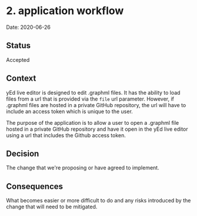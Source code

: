 # 2. application workflow

Date: 2020-06-26

## Status

Accepted

## Context

yEd live editor is designed to edit .graphml files.  It has the ability to load files from a url that is provided via the `file` url parameter.
However, if .graphml files are hosted in a private GitHub repository, the url will have to include an access token which is unique to the user.

The purpose of the application is to allow a user to open a .graphml file hosted in a private GitHub repository and have it open in the yEd live editor using a url that includes the Github access token.

## Decision

The change that we're proposing or have agreed to implement.

## Consequences

What becomes easier or more difficult to do and any risks introduced by the change that will need to be mitigated.
